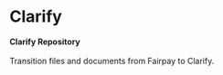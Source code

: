 # Clarify

**Clarify Repository**
<br>
<br>
Transition files and documents from Fairpay to Clarify.
<br>
<br>


